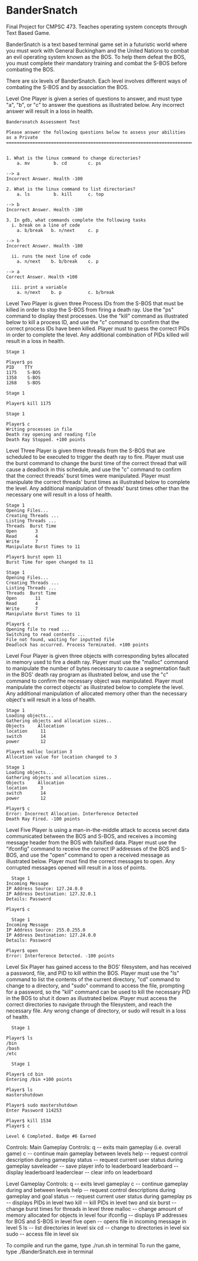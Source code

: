# BanderSnatch
Final Project for CMPSC 473. Teaches operating system concepts through Text Based Game.

BanderSnatch is a text based terminal game set in a futuristic world where you
must work with General Buckingham and the United Nations to combat an evil
operating system known as the BOS. To help them defeat the BOS, you must
complete their mandatory training and combat the S-BOS before combating the BOS.

There are six levels of BanderSnatch. Each level involves different ways of
combating the S-BOS and by association the BOS.

Level One
  Player is given a series of questions to answer, and must type "a", "b", or
  "c" to answer the questions as illustrated below. Any incorrect answer will
  result in a loss in health.

    Bandersnatch Assessment Test

    Please answer the following questions below to assess your abilities as a Private
    =================================================================================


    1. What is the linux command to change directories?
        a. mv         b. cd        c. ps

    --> a
    Incorrect Answer. Health -100

    2. What is the linux command to list directories?
        a. ls         b. kill      c. top

    --> b
    Incorrect Answer. Health -100

    3. In gdb, what commands complete the following tasks
      i. break on a line of code
        a. b/break   b. n/next     c. p

    --> b
    Incorrect Answer. Health -100

      ii. runs the next line of code
        a. n/next    b. b/break    c. p

    --> a
    Correct Answer. Health +100

      iii. print a variable
        a. n/next    b. p          c. b/break

Level Two
  Player is given three Process IDs from the S-BOS that must be killed in order
  to stop the S-BOS from firing a death ray. Use the "ps" command to display
  thest processes. Use the "kill" command as illustrated below to kill a process
  ID, and use the "c" command to confirm that the correct process IDs have been
  killed. Player must to guess the correct PIDs in order to complete the level.
  Any additional combination of PIDs killed will result in a loss in health.


    Stage 1

    Player$ ps
    PID    TTY
    1175    S-BOS
    1358    S-BOS
    1268    S-BOS

    Stage 1

    Player$ kill 1175

    Stage 1

    Player$ c
    Writing processes in file
    Death ray opening and reading file
    Death Ray Stopped. +100 points

Level Three
  Player is given three threads from the S-BOS that are scheduled to be executed
  to trigger the death ray to fire. Player must use the burst command to change
  the burst time of the correct thread that will cause a deadlock in this
  schedule, and use the "c" command to confirm that the correct threads' burst
  times were manipulated. Player must manipulate the correct threads' burst
  times as illustrated below to complete the level. Any additional manipulation
  of threads' burst times other than the necessary one will result in a loss of
  health.

    Stage 1
    Opening Files...
    Creating Threads ...
    Listing Threads ...
    Threads  Burst Time
    Open       3
    Read       4
    Write      7
    Manipulate Burst Times to 11

    Player$ burst open 11
    Burst Time for open changed to 11

    Stage 1
    Opening Files...
    Creating Threads ...
    Listing Threads ...
    Threads  Burst Time
    Open       11
    Read       4
    Write      7
    Manipulate Burst Times to 11

    Player$ c
    Opening file to read ...
    Switching to read contents ...
    File not found, waiting for inputted file
    Deadlock has occurred. Process Terminated. +100 points

Level Four
  Player is given three objects with corresponding bytes allocated in memory
  used to fire a death ray. Player must use the "malloc" command to manipulate
  the number of bytes necessary to cause a segmentation fault in the BOS' death
  ray program as illustrated below, and use the "c" command to confirm the
  necessary object was manipulated. Player must manipulate the correct objects'
  as illustrated below to complete the level. Any additional manipulation
  of allocated memory other than the necessary object's will result in a loss of
  health.

    Stage 1
    Loading objects...
    Gathering objects and allocation sizes..
    Objects     Allocation
    location     11
    switch       14
    power        12

    Player$ malloc location 3
    Allocation value for location changed to 3

    Stage 1
    Loading objects...
    Gathering objects and allocation sizes..
    Objects     Allocation
    location     3
    switch       14
    power        12

    Player$ c
    Error: Incorrect Allocation. Interference Detected
    Death Ray Fired. -100 points

Level Five
  Player is using a man-in-the-middle attack to access secret data communicated
  between the BOS and S-BOS, and receives a incoming message header from the
  BOS with falsified data. Player must use the "ifconfig" command to receive the
  correct IP addresses of the BOS and S-BOS, and use the "open" command to open
  a received message as illustrated below. Player must find the correct messages
  to open. Any corrupted messages opened will result in a loss of points.

      Stage 1
    Incoming Message
    IP Address Source: 127.24.0.0
    IP Address Destination: 127.32.0.1
    Details: Password

    Player$ c

      Stage 1
    Incoming Message
    IP Address Source: 255.0.255.0
    IP Address Destination: 127.24.0.0
    Details: Password

    Player$ open
    Error: Interference Detected. -100 points

Level Six
  Player has gained access to the BOS' filesystem, and has received a password,
  file, and PID to kill within the BOS. Player must use the "ls" command to list
  the contents of the current directory, "cd" command to change to a directory,
  and "sudo" command to access the file, prompting for a password, so the "kill"
  command can be used to kill the necessary PID in the BOS to shut it down as
  illustrated below. Player must access the correct directories to navigate
  through the filesystem, and reach the necessary file. Any wrong change of
  directory, or sudo will result in a loss of health.

      Stage 1

    Player$ ls
    /bin
    /bash
    /etc

      Stage 1

    Player$ cd bin
    Entering /bin +100 points

    Player$ ls
    mastershutdown

    Player$ sudo mastershutdown
    Enter Password 114253

    Player$ kill 1534
    Player$ c

    Level 6 Completed. Badge #6 Earned


Controls:
  Main Gameplay Controls:
    q           -- exits main gameplay (i.e. overall game)
    c           -- continue main gameplay between levels
    help        -- request control description during gameplay
    status      -- request current user status during gameplay
    saveleader  -- save player info to leaderboard
    leaderboard -- display leaderboard
    leaderclear -- clear info on leaderboard

  Level Gameplay Controls:
    q        -- exits level gameplay
    c        -- continue gameplay during and between levels
    help     -- request control descriptions during gameplay and goal
    status   -- request current user status during gameplay
    ps       -- displays PIDs in level two
    kill     -- kill PIDs in level two and six
    burst    -- change burst times for threads in level three
    malloc   -- change amount of memory allocated for objects in level four
    ifconfig -- displays IP addresses for BOS and S-BOS in level five
    open     -- opens file in incoming message in level 5
    ls       -- list directories in level six
    cd       -- change to directories in level six
    sudo     -- access file in level six

To compile and run the game, type ./run.sh in terminal
To run the game, type ./BanderSnatch.exe in terminal
